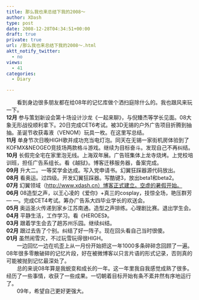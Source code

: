 ```yaml
---
title: 那么我也来总结下我的2008～
author: XDash
type: post
date: 2008-12-28T04:34:51+00:00
draft: true
private: true
url: /那么我也来总结下我的2008～.html
aktt_notify_twitter:
  - no
views:
  - 41
categories:
  - Diary

---
```

　　看到身边很多朋友都在给08年的记忆库做个洒扫庭除什么的。我也跟风来玩一下。  
**12月** 参与策划新设会第十场设计沙龙《一起来聊》，与倪臻杰等学长见面。08大象无形战役顺利拿下。20日完成CET6考试。被3D无锡的户外广告项目折腾到抽抽。圣诞节收获毒液（VENOM）玩具一枚。在这里写总结。  
**11月** 单身节次日晚HIGH歌并成功充当电灯泡。同天在无锡一家街机房体验到了KOFMX&NEOGEO竞技场两款格斗游戏。继续为目标奋斗。发现自己不再纠结。  
**10月** 长假完全宅在家里泡无线。上海双年展。广告班集体上龙寺烧烤。上党校培训班，担任广告系组长。看《越狱》。博客迁移服务器，备案完成。  
**09月** 升大二。一等奖学金达成。写入党申请书。幻翼狂踩器源代码放出。  
**08月** 看奥运。过四级。开发幻翼狂踩器。写酷键3，放出beta1和beta2。  
**07月** 幻翼领域（http://www.xdash.cn）博客正式建立。空虚的暑假开始。  
**06月** 08造型之声，以王心凌的《爱你》+真三的cosplay，技惊全场，艳压群芳 — —。完成CET4考试。筹办广告系大四毕业学长的欢送会。  
**05月** 奥运圣火传递到家乡江苏南通。造型之声排练。心理剧比赛。退出学生会。  
**04月** 平静生活，工作学习。看《HEROES》。  
**03月** 跟着学生会去了趟苏州乐园。继续纠结。  
**02月** 跟过去告了个别。纠结了好一阵子。现在回头看自己当时很傻。  
**01月** 虽然闹雪灾，不过玩雪玩得很HIGH。  
　　一边回忆一边在叽歪上从一月份开始把这一年1000多条碎碎念回顾了一遍。08年很多零散破碎的记忆片段，好在被微博客以只言片语的形式记录，否则真的可能被抛到记忆最深处了。  
　　总的来说08年算是我蜕变和成长的一年。这一年里我自我感觉成熟了很多。经历了一些事情，收获了一些成果。一切朝着目标开始有条不紊井然有序地运行了。  
　　09年，希望自己更好更强大。